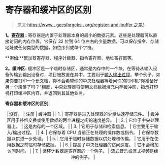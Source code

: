 # 寄存器和缓冲区的区别

> 原文:[https://www . geesforgeks . org/register-and-buffer 之差/](https://www.geeksforgeeks.org/difference-between-register-and-buffer/)

**1。[寄存器](https://practice.geeksforgeeks.org/problems/what-is-register) :**
寄存器是内置于处理器本身的最小的数据元素。这些是处理器可以直接访问的内存位置。它保存 32 位到 64 位左右的少量数据，可以保存指令、存储地址或任何类型的数据，如位序列或单个字符。

**例如:**累加器寄存器、程序计数器、指令寄存器、地址寄存器等。

**2。缓冲区:**
缓冲区是一个临时存储区，通常是内存中的一个块，在等待从输入设备传输到输出设备时，项目被放置在其中。主要用于[输入输出过程](https://www.geeksforgeeks.org/introduction-of-input-output-processor/)。举个例子，如果你要打印一个长文档，你不会希望你的中央处理器等着问你的打印机“你准备好另一个段落了吗？”相反，中央处理器将使用文档数据填充内存缓冲区，指示打印机打印缓冲区内容，并返回到其其他业务。

**寄存器和缓冲区的区别:**

<center>

| 没有。 | 注册 | 缓冲器 |
| 1. | 寄存器是进入处理器的少量快速存储元件。 | 缓冲区用于补偿交换或使用数据的两个进程之间的速度差异。 |
| 2. | 它位于中央处理器上。 | 这是内存的一个区域。 |
| 3. | 它用于存储和检索信息。 | 它主要用于输入/输出过程。 |
| 4. | 它保存着 CPU 当前正在处理的操作数或指令。 | 它保存数据以供进一步处理。 |
| 5. | 它用于临时存储数据以供处理和传输。 | 它用于在使用数据之前临时存储数据。 |
| 6. | 提高了中央处理器的访问速度。 | 它不会增加访问时间。 |
| 7. | 循环计数器是寄存器的一个例子。 | 流式音乐或流式视频是缓冲的例子。 |

</center>